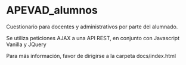 # APEVAD_alumnos
Cuestionario para docentes y administrativos por parte del alumnado.

Se utiliza peticiones AJAX a una API REST, en conjunto con Javascript Vanilla y JQuery

Para más información, favor de dirigirse a la carpeta docs/index.html
